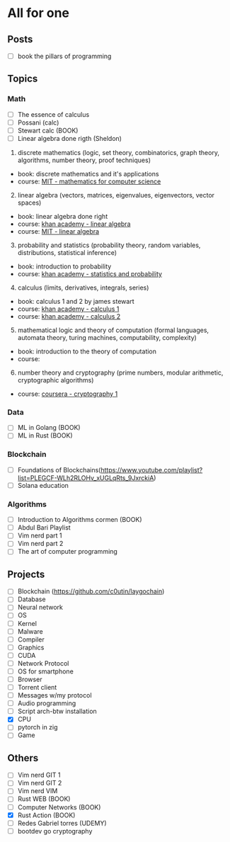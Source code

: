 # All for one 

## Posts
- [ ] book the pillars of programming

## Topics

### Math
- [ ] The essence of calculus 
- [ ] Possani (calc)
- [ ] Stewart calc (BOOK)
- [ ] Linear algebra done rigth (Sheldon)

1. discrete mathematics (logic, set theory, combinatorics, graph theory, algorithms, number theory, proof techniques)
  - book: discrete mathematics and it's applications
  - course: [MIT - mathematics for computer science](https://ocw.mit.edu/courses/6-042j-mathematics-for-computer-science-fall-2010/)
2. linear algebra (vectors, matrices, eigenvalues, eigenvectors, vector spaces)
  - book: linear algebra done right
  - course: [khan academy - linear algebra](https://www.khanacademy.org/math/linear-algebra)
  - course: [MIT - linear algebra](https://ocw.mit.edu/courses/18-06-linear-algebra-spring-2010/)
3. probability and statistics (probability theory, random variables, distributions, statistical inference)
  - book: introduction to probability
  - course: [khan academy - statistics and probability](https://www.khanacademy.org/math/statistics-probability)
4. calculus (limits, derivatives, integrals, series)
  - book: calculus 1 and 2 by james stewart
  - course: [khan academy - calculus 1](https://www.khanacademy.org/math/calculus-1)
  - course: [khan academy - calculus 2](https://www.khanacademy.org/math/calculus-2)
5. mathematical logic and theory of computation (formal languages, automata theory, turing machines, computability, complexity)
  - book: introduction to the theory of computation
  - course:
6. number theory and cryptography (prime numbers, modular arithmetic, cryptographic algorithms)
  - course: [coursera - cryptography 1](https://www.coursera.org/learn/crypto)

### Data
- [ ] ML in Golang (BOOK)
- [ ] ML in Rust (BOOK)

### Blockchain
- [ ] Foundations of Blockchains(https://www.youtube.com/playlist?list=PLEGCF-WLh2RLOHv_xUGLqRts_9JxrckiA)
- [ ] Solana education 

### Algorithms
- [ ] Introduction to Algorithms cormen (BOOK)
- [ ] Abdul Bari Playlist
- [ ] Vim nerd part 1
- [ ] Vim nerd part 2
- [ ] The art of computer programming

## Projects
- [ ] Blockchain (https://github.com/c0utin/laygochain)
- [ ] Database
- [ ] Neural network
- [ ] OS
- [ ] Kernel
- [ ] Malware
- [ ] Compiler
- [ ] Graphics
- [ ] CUDA
- [ ] Network Protocol
- [ ] OS for smartphone
- [ ] Browser
- [ ] Torrent client
- [ ] Messages w/my protocol
- [ ] Audio programming
- [ ] Script arch-btw installation
- [x] CPU
- [ ] pytorch in zig
- [ ] Game

## Others
- [ ] Vim nerd GIT 1
- [ ] Vim nerd GIT 2
- [ ] Vim nerd VIM
- [ ] Rust WEB (BOOK) 
- [ ] Computer Networks (BOOK)
- [x] Rust Action (BOOK)
- [ ] Redes Gabriel torres (UDEMY)
- [ ] bootdev go cryptography
